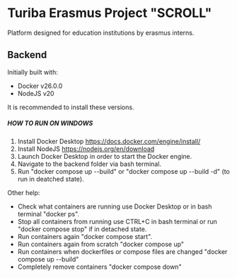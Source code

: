 #  Turiba Erasmus Project "SCROLL"
Platform designed for education institutions by erasmus interns.

## Backend
Initially built with:
- Docker v26.0.0
- NodeJS v20

It is recommended to install these versions.
##### HOW TO RUN ON WINDOWS
1. Install Docker Desktop https://docs.docker.com/engine/install/
2. Install NodeJS https://nodejs.org/en/download
3. Launch Docker Desktop in order to start the Docker engine.
4. Navigate to the backend folder via bash terminal.
5. Run "docker compose up --build" or  "docker compose up --build -d" (to run in deatched state). 

Other help:
- Check what containers are running use Docker Desktop  or in bash terminal "docker ps".
- Stop all containers from running use CTRL+C in bash terminal or run "docker compose stop" if in detached state.
- Run containers again "docker compose start".
- Run containers again from scratch "docker compose up"
- Run containers when dockerfiles or compose files are changed "docker compose up --build"
- Completely remove containers "docker compose down"

